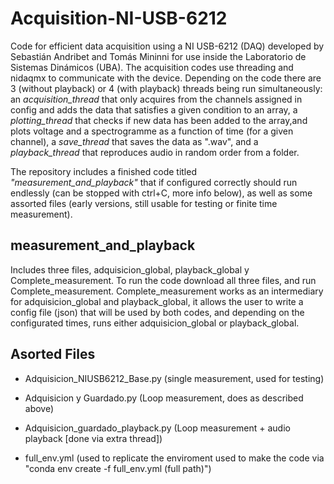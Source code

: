 # Acquisition-NI-USB-6212
Code for efficient data acquisition using a NI USB-6212 (DAQ) developed by Sebastián Andribet and Tomás Mininni for use inside the Laboratorio de Sistemas Dinámicos (UBA). The acquisition codes use threading and nidaqmx to communicate with the device. Depending on the code there are 3 (without playback) or 4 (with playback) threads being run simultaneously: an *acquisition_thread* that only acquires from the channels assigned in config and adds the data that satisfies a given condition to an array, a *plotting_thread* that checks if new data has been added to the array,and plots voltage and a spectrogramme as a function of time (for a given channel), a *save_thread* that saves the data as ".wav", and a *playback_thread* that reproduces audio in random order from a folder.

The repository includes a finished code titled *"measurement_and_playback"* that if configured correctly should run endlessly (can be stopped with ctrl+C, more info below), as well as some assorted files (early versions, still usable for testing or finite time measurement).

## measurement_and_playback
Includes three files, adquisicion_global, playback_global y Complete_measurement. To run the code download all three files, and run Complete_measurement. Complete_measurement works as an intermediary for adquisicion_global and playback_global, it allows the user to write a config file (json) that will be used by both codes, and depending on the configurated times, runs either adquisicion_global or playback_global. 

## Asorted Files
- Adquisicion_NIUSB6212_Base.py (single measurement, used for testing)

- Adquisicion y Guardado.py (Loop measurement, does as described above)

- Adquisicion_guardado_playback.py (Loop measurement + audio playback [done via extra thread])

- full_env.yml (used to replicate the enviroment used to make the code via "conda env create -f full_env.yml (full path)")
